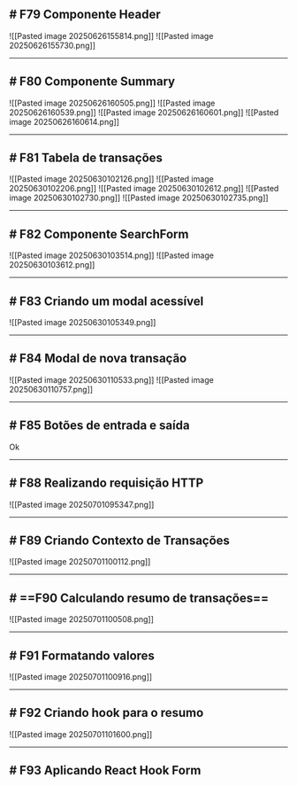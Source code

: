 ## # F79 Componente Header

![[Pasted image 20250626155814.png]]
![[Pasted image 20250626155730.png]]


---

## # F80 Componente Summary

![[Pasted image 20250626160505.png]]
![[Pasted image 20250626160539.png]]
![[Pasted image 20250626160601.png]]
![[Pasted image 20250626160614.png]]

---

## # F81 Tabela de transações

![[Pasted image 20250630102126.png]]
![[Pasted image 20250630102206.png]]
![[Pasted image 20250630102612.png]]
![[Pasted image 20250630102730.png]]
![[Pasted image 20250630102735.png]]

---

## # F82 Componente SearchForm

![[Pasted image 20250630103514.png]]
![[Pasted image 20250630103612.png]]

---

## # F83 Criando um modal acessível

![[Pasted image 20250630105349.png]]

---

## # F84 Modal de nova transação

![[Pasted image 20250630110533.png]]
![[Pasted image 20250630110757.png]]

---

## # F85 Botões de entrada e saída

Ok

---

## # F88 Realizando requisição HTTP

![[Pasted image 20250701095347.png]]

---

## # F89 Criando Contexto de Transações

![[Pasted image 20250701100112.png]]

---

## # ==F90 Calculando resumo de transações==

![[Pasted image 20250701100508.png]]

---

## # F91 Formatando valores

![[Pasted image 20250701100916.png]]

---

## # F92 Criando hook para o resumo

![[Pasted image 20250701101600.png]]

---

## # F93 Aplicando React Hook Form

